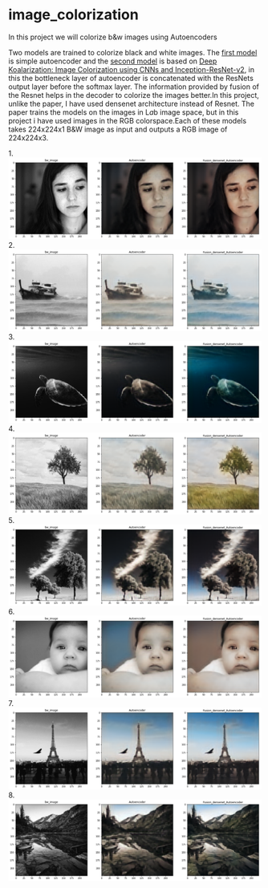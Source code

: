 # image_colorization
In this project we will colorize b&amp;w images using Autoencoders

Two models are trained to colorize black and white images. The [first model](https://github.com/MansoorSN/image_colorization/blob/main/Autoencoder_colorizer.ipynb) is simple autoencoder and the [second model](https://github.com/MansoorSN/image_colorization/blob/main/Fusion_densenet_and_autoencoder_colorizer.ipynb) is based on [Deep Koalarization: Image Colorization using CNNs and Inception-ResNet-v2](https://arxiv.org/abs/1712.03400), in this the bottleneck layer of autoencoder is concatenated with the ResNets output layer before the softmax layer. The information provided by fusion of the Resnet helps in the decoder to colorize the images better.In this project, unlike the paper, I have used densenet architecture instead of Resnet.
The paper trains the models on the images in L*a*b image space, but in this project i have used images in the RGB colorspace.Each of these models takes 224x224x1 B&W image as input and outputs a RGB image of 224x224x3.





1.![image1](https://github.com/MansoorSN/image_colorization/blob/main/color1.png)
2.![image2](https://github.com/MansoorSN/image_colorization/blob/main/color2.png)
3.![image3](https://github.com/MansoorSN/image_colorization/blob/main/color3.png)
4.![image4](https://github.com/MansoorSN/image_colorization/blob/main/color4.png)
5.![image5](https://github.com/MansoorSN/image_colorization/blob/main/color5.png)
6.![image6](https://github.com/MansoorSN/image_colorization/blob/main/color6.png)
7.![image7](https://github.com/MansoorSN/image_colorization/blob/main/color7.png)
8.![image8](https://github.com/MansoorSN/image_colorization/blob/main/color8.png)
